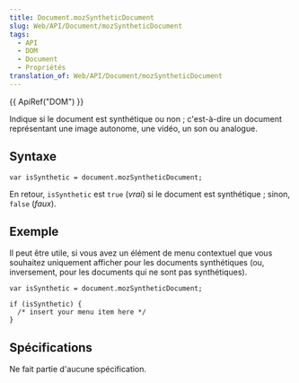 ```yaml
---
title: Document.mozSyntheticDocument
slug: Web/API/Document/mozSyntheticDocument
tags:
  - API
  - DOM
  - Document
  - Propriétés
translation_of: Web/API/Document/mozSyntheticDocument
---
```

{{ ApiRef("DOM") }}

Indique si le document est synthétique ou non ; c'est-à-dire un document représentant une image autonome, une vidéo, un son ou analogue.

## Syntaxe

    var isSynthetic = document.mozSyntheticDocument;

En retour, `isSynthetic` est `true` (_vrai_) si le document est synthétique ; sinon, `false` (_faux_).

## Exemple

Il peut être utile, si vous avez un élément de menu contextuel que vous souhaitez uniquement afficher pour les documents synthétiques (ou, inversement, pour les documents qui ne sont pas synthétiques).

    var isSynthetic = document.mozSyntheticDocument;

    if (isSynthetic) {
      /* insert your menu item here */
    }

## Spécifications

Ne fait partie d'aucune spécification.
